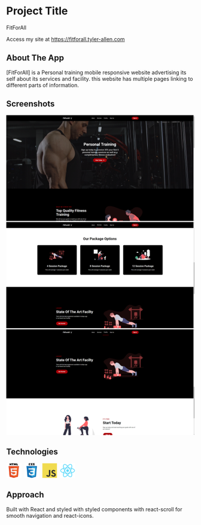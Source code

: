 # Project Title

FitForAll



 Access my site at https://fitforall.tyler-allen.com

## About The App

[FitForAll] is a Personal training mobile responsive website advertising its self about its services and facility. this website has multiple pages linking to different parts of information.

## Screenshots

![](screenshots/pt1.png)
![](screenshots/pt2.png)
![](screenshots/pt3.png)




## Technologies

  <img src="https://github.com/devicons/devicon/blob/master/icons/html5/html5-original-wordmark.svg" title="html5" alt="html5" width="40" height="40"/>&nbsp;
  <img src="https://github.com/devicons/devicon/blob/master/icons/css3/css3-original-wordmark.svg" title="css3" alt="css3" width="40" height="40"/>&nbsp;
  <img src="https://github.com/devicons/devicon/blob/master/icons/javascript/javascript-original.svg" title="javascript" alt="javascript" width="40" height="40"/>&nbsp;
  <img src="https://github.com/devicons/devicon/blob/master/icons/react/react-original.svg" title="React" alt="React" width="40" height="40"/>&nbsp;

  

## Approach

Built with React and styled with styled components with react-scroll for smooth navigation and react-icons. 
